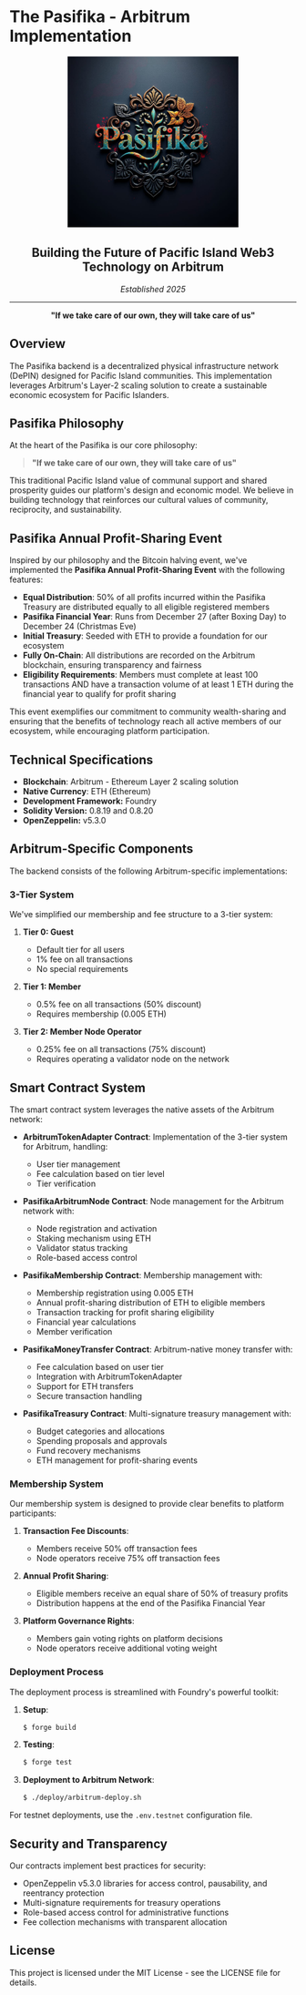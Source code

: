 # The Pasifika - Arbitrum Implementation

<div align="center">
  <img src="./pasifika.png" alt="Pasifika" width="300" height="300" />
  <h2>Building the Future of Pacific Island Web3 Technology on Arbitrum</h2>
  <p><em>Established 2025</em></p>
  <hr />
  <p><strong>"If we take care of our own, they will take care of us"</strong></p>
</div>

## Overview

The Pasifika backend is a decentralized physical infrastructure network (DePIN) designed for Pacific Island communities. This implementation leverages Arbitrum's Layer-2 scaling solution to create a sustainable economic ecosystem for Pacific Islanders.

## Pasifika Philosophy

At the heart of the Pasifika is our core philosophy:

> **"If we take care of our own, they will take care of us"**

This traditional Pacific Island value of communal support and shared prosperity guides our platform's design and economic model. We believe in building technology that reinforces our cultural values of community, reciprocity, and sustainability.

## Pasifika Annual Profit-Sharing Event

Inspired by our philosophy and the Bitcoin halving event, we've implemented the **Pasifika Annual Profit-Sharing Event** with the following features:

- **Equal Distribution**: 50% of all profits incurred within the Pasifika Treasury are distributed equally to all eligible registered members
- **Pasifika Financial Year**: Runs from December 27 (after Boxing Day) to December 24 (Christmas Eve)
- **Initial Treasury**: Seeded with ETH to provide a foundation for our ecosystem
- **Fully On-Chain**: All distributions are recorded on the Arbitrum blockchain, ensuring transparency and fairness
- **Eligibility Requirements**: Members must complete at least 100 transactions AND have a transaction volume of at least 1 ETH during the financial year to qualify for profit sharing

This event exemplifies our commitment to community wealth-sharing and ensuring that the benefits of technology reach all active members of our ecosystem, while encouraging platform participation.

## Technical Specifications

- **Blockchain**: Arbitrum - Ethereum Layer 2 scaling solution
- **Native Currency**: ETH (Ethereum)
- **Development Framework:** Foundry
- **Solidity Version:** 0.8.19 and 0.8.20
- **OpenZeppelin:** v5.3.0

## Arbitrum-Specific Components

The backend consists of the following Arbitrum-specific implementations:

### 3-Tier System

We've simplified our membership and fee structure to a 3-tier system:

1. **Tier 0: Guest** 
   - Default tier for all users
   - 1% fee on all transactions
   - No special requirements

2. **Tier 1: Member**
   - 0.5% fee on all transactions (50% discount)
   - Requires membership (0.005 ETH)

3. **Tier 2: Member Node Operator**
   - 0.25% fee on all transactions (75% discount)
   - Requires operating a validator node on the network

## Smart Contract System

The smart contract system leverages the native assets of the Arbitrum network:

- **ArbitrumTokenAdapter Contract**: Implementation of the 3-tier system for Arbitrum, handling:
  - User tier management
  - Fee calculation based on tier level
  - Tier verification

- **PasifikaArbitrumNode Contract**: Node management for the Arbitrum network with:
  - Node registration and activation
  - Staking mechanism using ETH
  - Validator status tracking
  - Role-based access control

- **PasifikaMembership Contract**: Membership management with:
  - Membership registration using 0.005 ETH
  - Annual profit-sharing distribution of ETH to eligible members
  - Transaction tracking for profit sharing eligibility
  - Financial year calculations
  - Member verification

- **PasifikaMoneyTransfer Contract**: Arbitrum-native money transfer with:
  - Fee calculation based on user tier
  - Integration with ArbitrumTokenAdapter
  - Support for ETH transfers
  - Secure transaction handling

- **PasifikaTreasury Contract**: Multi-signature treasury management with:
  - Budget categories and allocations
  - Spending proposals and approvals
  - Fund recovery mechanisms
  - ETH management for profit-sharing events

### Membership System

Our membership system is designed to provide clear benefits to platform participants:

1. **Transaction Fee Discounts**:
   - Members receive 50% off transaction fees
   - Node operators receive 75% off transaction fees

2. **Annual Profit Sharing**:
   - Eligible members receive an equal share of 50% of treasury profits
   - Distribution happens at the end of the Pasifika Financial Year

3. **Platform Governance Rights**:
   - Members gain voting rights on platform decisions
   - Node operators receive additional voting weight

### Deployment Process

The deployment process is streamlined with Foundry's powerful toolkit:

1. **Setup**:
   ```bash
   $ forge build
   ```

2. **Testing**:
   ```bash
   $ forge test
   ```

3. **Deployment to Arbitrum Network**:
   ```bash
   $ ./deploy/arbitrum-deploy.sh
   ```

For testnet deployments, use the `.env.testnet` configuration file.

## Security and Transparency

Our contracts implement best practices for security:

- OpenZeppelin v5.3.0 libraries for access control, pausability, and reentrancy protection
- Multi-signature requirements for treasury operations
- Role-based access control for administrative functions
- Fee collection mechanisms with transparent allocation

## License

This project is licensed under the MIT License - see the LICENSE file for details.
